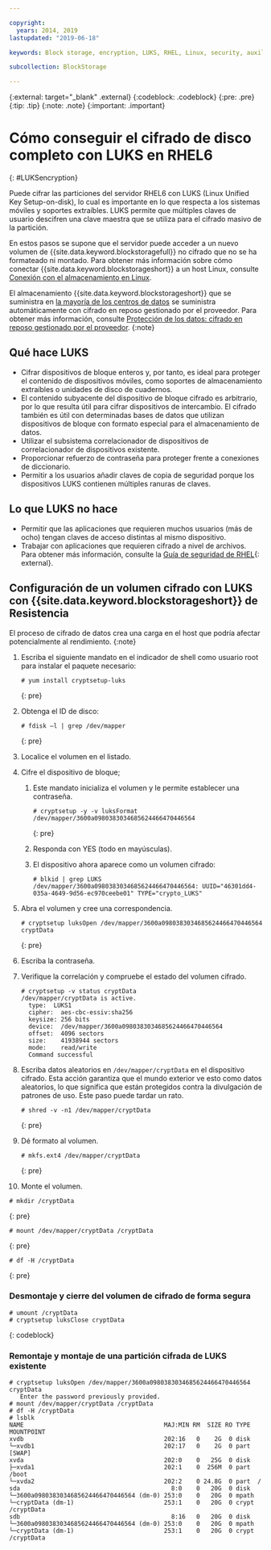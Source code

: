 ```yaml
---

copyright:
  years: 2014, 2019
lastupdated: "2019-06-18"

keywords: Block storage, encryption, LUKS, RHEL, Linux, security, auxiliary storage

subcollection: BlockStorage

---
```

{:external: target="_blank" .external}
{:codeblock: .codeblock}
{:pre: .pre}
{:tip: .tip}
{:note: .note}
{:important: .important}

# Cómo conseguir el cifrado de disco completo con LUKS en RHEL6
{: #LUKSencryption}

Puede cifrar las particiones del servidor RHEL6 con LUKS (Linux Unified Key Setup-on-disk), lo cual es importante en lo que respecta a los sistemas móviles y soportes extraíbles. LUKS permite que múltiples claves de usuario descifren una clave maestra que se utiliza para el cifrado masivo de la partición.

En estos pasos se supone que el servidor puede acceder a un nuevo volumen de {{site.data.keyword.blockstoragefull}} no cifrado que no se ha formateado ni montado. Para obtener más información sobre cómo conectar {{site.data.keyword.blockstorageshort}} a un host Linux, consulte [Conexión con el almacenamiento en Linux](/docs/infrastructure/BlockStorage?topic=BlockStorage-mountingLinux).

El almacenamiento {{site.data.keyword.blockstorageshort}} que se suministra en [la mayoría de los centros de datos](/docs/infrastructure/BlockStorage?topic=BlockStorage-selectDC) se suministra automáticamente con cifrado en reposo gestionado por el proveedor. Para obtener más información, consulte [Protección de los datos: cifrado en reposo gestionado por el proveedor](/docs/infrastructure/BlockStorage?topic=BlockStorage-encryption).
{:note}

## Qué hace LUKS

- Cifrar dispositivos de bloque enteros y, por tanto, es ideal para proteger el contenido de dispositivos móviles, como soportes de almacenamiento extraíbles o unidades de disco de cuadernos.
- El contenido subyacente del dispositivo de bloque cifrado es arbitrario, por lo que resulta útil para cifrar dispositivos de intercambio. El cifrado también es útil con determinadas bases de datos que utilizan dispositivos de bloque con formato especial para el almacenamiento de datos.
- Utilizar el subsistema correlacionador de dispositivos de correlacionador de dispositivos existente.
- Proporcionar refuerzo de contraseña para proteger frente a conexiones de diccionario.
- Permitir a los usuarios añadir claves de copia de seguridad porque los dispositivos LUKS contienen múltiples ranuras de claves.


## Lo que LUKS no hace

- Permitir que las aplicaciones que requieren muchos usuarios (más de ocho) tengan claves de acceso distintas al mismo dispositivo.
- Trabajar con aplicaciones que requieren cifrado a nivel de archivos. Para obtener más información, consulte la [Guía de seguridad de RHEL](https://access.redhat.com/documentation/en-US/Red_Hat_Enterprise_Linux/7/html/Security_Guide/sec-Encryption.html){: external}.

## Configuración de un volumen cifrado con LUKS con {{site.data.keyword.blockstorageshort}} de Resistencia

El proceso de cifrado de datos crea una carga en el host que podría afectar potencialmente al rendimiento.
{:note}

1. Escriba el siguiente mandato en el indicador de shell como usuario root para instalar el paquete necesario:   <br/>
   ```
   # yum install cryptsetup-luks
   ```
   {: pre}
2. Obtenga el ID de disco:<br/>
   ```
   # fdisk –l | grep /dev/mapper
   ```
   {: pre}
3. Localice el volumen en el listado.
4. Cifre el dispositivo de bloque;

   1. Este mandato inicializa el volumen y le permite establecer una contraseña. <br/>

      ```
      # cryptsetup -y -v luksFormat /dev/mapper/3600a0980383034685624466470446564
      ```
      {: pre}

   2. Responda con YES (todo en mayúsculas).

   3. El dispositivo ahora aparece como un volumen cifrado:

      ```
      # blkid | grep LUKS
      /dev/mapper/3600a0980383034685624466470446564: UUID="46301dd4-035a-4649-9d56-ec970ceebe01" TYPE="crypto_LUKS"
      ```

5. Abra el volumen y cree una correspondencia.<br/>
   ```
   # cryptsetup luksOpen /dev/mapper/3600a0980383034685624466470446564 cryptData
   ```
   {: pre}
6. Escriba la contraseña.
7. Verifique la correlación y compruebe el estado del volumen cifrado.   <br/>
   ```
   # cryptsetup -v status cryptData
   /dev/mapper/cryptData is active.
     type:  LUKS1
     cipher:  aes-cbc-essiv:sha256
     keysize: 256 bits
     device:  /dev/mapper/3600a0980383034685624466470446564
     offset:  4096 sectors
     size:    41938944 sectors
     mode:    read/write
     Command successful
   ```
8. Escriba datos aleatorios en `/dev/mapper/cryptData` en el dispositivo cifrado. Esta acción garantiza que el mundo exterior ve esto como datos aleatorios, lo que significa que están protegidos contra la divulgación de patrones de uso. Este paso puede tardar un rato.<br/>
    ```
    # shred -v -n1 /dev/mapper/cryptData
    ```
    {: pre}
9. Dé formato al volumen.<br/>
   ```
   # mkfs.ext4 /dev/mapper/cryptData
   ```
   {: pre}
10. Monte el volumen.<br/>
   ```
   # mkdir /cryptData
   ```
   {: pre}
   ```
   # mount /dev/mapper/cryptData /cryptData
   ```
   {: pre}
   ```
   # df -H /cryptData
   ```
   {: pre}

### Desmontaje y cierre del volumen de cifrado de forma segura
   ```
   # umount /cryptData
   # cryptsetup luksClose cryptData
   ```
   {: codeblock}

### Remontaje y montaje de una partición cifrada de LUKS existente
   ```
   # cryptsetup luksOpen /dev/mapper/3600a0980383034685624466470446564 cryptData
      Enter the password previously provided.
   # mount /dev/mapper/cryptData /cryptData
   # df -H /cryptData
   # lsblk
   NAME                                       MAJ:MIN RM  SIZE RO TYPE  MOUNTPOINT
   xvdb                                       202:16   0    2G  0 disk
   └─xvdb1                                    202:17   0    2G  0 part  [SWAP]
   xvda                                       202:0    0   25G  0 disk
   ├─xvda1                                    202:1    0  256M  0 part  /boot
   └─xvda2                                    202:2    0 24.8G  0 part  /
   sda                                          8:0    0   20G  0 disk
   └─3600a0980383034685624466470446564 (dm-0) 253:0    0   20G  0 mpath
   └─cryptData (dm-1)                         253:1    0   20G  0 crypt /cryptData
   sdb                                          8:16   0   20G  0 disk
   └─3600a0980383034685624466470446564 (dm-0) 253:0    0   20G  0 mpath
   └─cryptData (dm-1)                         253:1    0   20G  0 crypt /cryptData
   ```
